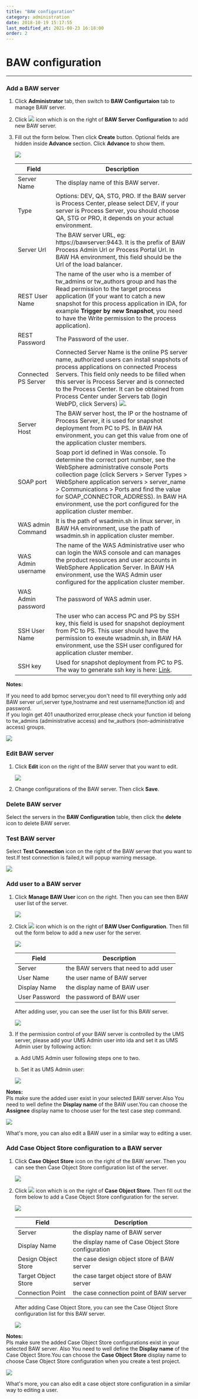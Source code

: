 ```yaml
---
title: "BAW configuration"
category: administration
date: 2018-10-19 15:17:55
last_modified_at: 2021-08-23 16:18:00
order: 2
---
```


# BAW configuration
***
### Add a BAW server
  1. Click **Administrator** tab, then switch to  **BAW Configurtaion** tab to manage BAW server.  

  2. Click ![][add_icon] icon which is on the right of **BAW Server Configuration** to add new BAW server.

  3. Fill out the form below. Then click **Create** button. Optional fields are hidden inside **Advance** section. Click **Advance** to show them.

     ![][administrator_bpmserver]  

      |   Field                | Description                                                             |
      | ---------------------- |-------------------------------------------------------------------------|                                          
      | Server Name            | The display name of this BAW server.                                                                        |  
      | Type                   | Options: DEV, QA, STG, PRO. If the BAW server is Process Center, please select DEV, if your server is Process Server, you should choose QA, STG or PRO, it depends on your actual environment.  |
      | Server Url             | The BAW server URL, eg: https://bawserver:9443. It is the prefix of BAW Process Admin Url or Process Portal Url. In BAW HA environment, this field should be the Url of the load balancer.  |                                        
      | REST User Name         | The name of the user who is a member of tw_admins or tw_authors group and has the Read permission to the target process application (If your want to catch a new snapshot for this process application in IDA, for example **Trigger by new Snapshot**, you need to have the Write permission to the process application). |
      | REST Password          | The Password of the user.                                            |   
      | Connected PS Server  | Connected Server Name is the online PS server name, authorized users can install snapshots of process applications on connected Process Servers. This field only needs to be filled when this server is Process Server and is connected to the Process Center. It can be obtained from Process Center under Servers tab (login WebPD, click Servers) ![][connected_server_name].           |
      | Server Host            | The BAW server host, the IP or the hostname of Process Server, it is used for snapshot deployment from PC to PS. In BAW HA environment, you can get this value from one of the application cluster members. |
      | SOAP port              | Soap port id defined in Was console. To determine the correct port number, see the WebSphere administrative console Ports collection page (click Servers > Server Types > WebSphere application servers > server_name > Communications > Ports and find the value for SOAP_CONNECTOR_ADDRESS). In BAW HA environment, use the port configured for the application cluster member.|
      | WAS admin Command      | It is the path of wsadmin.sh in linux server, in BAW HA environment, use the path of wsadmin.sh in application cluster member. |      
      | WAS Admin username     | The name of the WAS Administrative user who can login the WAS console and can manages the product resources and user accounts in WebSphere Application Server. In BAW HA environment, use the WAS Admin user configured for the application cluster member. |
      | WAS Admin password     | The password of WAS admin user.  | 
      | SSH User Name          | The user who can access PC and PS by SSH key, this field is used for snapshot deployment from PC to PS. This user should have the permission to exeute wsadmin.sh, in BAW HA environment, use the SSH user configured for application cluster member.  |
      | SSH key                | Used for snapshot deployment from PC to PS. The way to generate ssh key is here: [Link](https://sdc-china.github.io/IDA-doc/pipeline/pipeline-configuration-PCtoPS.html). |
       

**Notes:**  

If you need to add bpmoc server,you don't need to fill everything only add BAW server url,server type,hostname and rest username(function id) and password.    
If you login get 401 unauthorized error,please check your function id belong to tw_admins (administrative access) and tw_authors (non-administrative access) groups.

   ![][administrator_bpmoc]

### Edit BAW server
  1. Click **Edit** icon on the right of the BAW server that you want to edit.

     ![][administrator_edit_bpm_server]

  2. Change configurations of the BAW server. Then click **Save**.


### Delete BAW server
  Select the servers in the **BAW Configuration** table, then click the **delete** icon to delete BAW server.

### Test BAW server
  Select  **Test Connection** icon on the right of the BAW server that you want to test.If test connection is failed,it will popup warning message.   

  ![][administrator_test_bpm_server]

### Add user to a BAW server
  1. Click **Manage BAW User** icon on the right. Then you can see then BAW user list of the server.

     ![][administrator_edit_bpm_user]

  2. Click ![][add_icon] icon which is on the right of **BAW User Configuration**. Then fill out the form below to add a new user for the server.

     ![][administrator_bpmuser]           

	 |   Field                | Description                                                             |
     | ---------------------- |-------------------------------------------------------------------------| 
     | Server                 | the BAW servers that need to add user                             |                                           
     | User Name              | the user name of BAW server                                              |  
     | Display Name           | the display name of BAW user                                          |
     | User Password          | the password of BAW user                                                |


     After adding user, you can see the user list for this BAW server.

     ![][administrator_bpmuserlist]   
     
  3. If the permission control of your BAW server is controlled by the UMS server, please add your UMS Admin user into ida and set it as UMS Admin user by following action:

	   a. Add UMS Admin user following steps one to two.
		  	
	   b. Set it as UMS Admin user:
		  	
	   ![][administration_set_as_ums_admin_user]

**Notes:**   
Pls make sure the added user  exist in your selected BAW server.Also You need to well define the **Display name** of the BAW user.You can choose the **Assignee** display name to choose user for the test case step command.

  ![][administrator_assignee]   

What's more, you can also edit a BAW user in a similar way to editing a user.


### Add Case Object Store configuration to a BAW server
  1. Click **Case Object Store** icon on the right of the BAW server. Then you can see then Case Object Store configuration list of the server.

     ![][administrator_edit_case_object_store]

  2. Click ![][add_icon] icon which is on the right of **Case Object Store**. Then fill out the form below to add a Case Object Store configuration for the server.

     ![][administrator_case_object_store]           

	 |   Field                | Description                                                             |
     | ---------------------- |-------------------------------------------------------------------------|                                          
     | Server                 | the display name of BAW server                                          |  
     | Display Name           | the display name of Case Object Store configuration                     |                  
     | Design Object Store    | the case design object store of BAW server                              |                                   
     | Target Object Store    | the case target object store of BAW server                              |                         
     | Connection Point       | the case connection point of BAW server                            |                              


     After adding Case Object Store, you can see the Case Object Store configuration list for this BAW server.

     ![][administrator_case_object_store_list]    
     
**Notes:**   
Pls make sure the added Case Object Store configurations exist in your selected BAW server. Also You need to well define the **Display name** of the Case Object Store.You can choose the **Case Object Store** display name to choose Case Object Store configuration when you create a test project.

  ![][administrator_case_object_store_project] 
  
What's more, you can also edit a case object store configuration in a similar way to editing a user.

[administrator_bpmserver]: ../images/administrator/administrator_bpmserver.png
[administrator_bpmoc]: ../images/administrator/bpmoc.png
[administrator_bpmuser]: ../images/administrator/administrator_bpmuser.png
[administration_set_as_ums_admin_user]: ../images/administrator/administration_set_as_ums_admin_user.png
[administrator_bpmuserlist]: ../images/administrator/administrator_bpmuserlist.png
[administrator_assignee]: ../images/administrator/administrator_asignee.png
[add_icon]: ../images/administrator/Administrator_add_icon.png
[administrator_edit_bpm_server]: ../images/administrator/administrator_edit_bpm_server.png
[administrator_test_bpm_server]: ../images/administrator/administrator_test_bpm_server.png
[administrator_edit_bpm_user]: ../images/administrator/administrator_edit_bpm_user.png
[connected_server_name]: ../images/administrator/connected_server_name.png
[administrator_edit_case_object_store]: ../images/administrator/administrator_edit_case_object_store.png
[administrator_case_object_store]: ../images/administrator/administrator_case_object_store.png
[administrator_case_object_store_list]: ../images/administrator/administrator_case_object_store_list.png
[administrator_case_object_store_project]: ../images/administrator/administrator_case_object_store_project.png